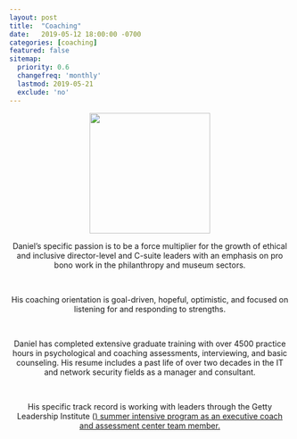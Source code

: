 ```yaml
---
layout: post
title:  "Coaching"
date:   2019-05-12 18:00:00 -0700
categories: [coaching]
featured: false
sitemap:
  priority: 0.6
  changefreq: 'monthly'
  lastmod: 2019-05-21
  exclude: 'no'
---
```


<p align="center">
  <img src="https://pinedo.org/assets/png/dpinedo_photo.png" height="216" width="216">
</p>

<p align="center">
Daniel’s specific passion is to be a force multiplier for the growth of ethical and inclusive director-level and C-suite leaders with an emphasis on pro bono work in the philanthropy and museum sectors. 
</p><br>
<p align="center">
His coaching orientation is goal-driven, hopeful, optimistic, and focused on listening for and responding to strengths. 
</p><br> 
<p align="center">
Daniel has completed extensive graduate training with over 4500 practice hours in psychological and coaching assessments, interviewing, and basic counseling. His resume includes a past life of over two decades in the IT and network security fields as a manager and consultant. 
</p><br> 
<p align="center">
His specific track record is working with leaders through the Getty Leadership Institute (<a href="https://gli.cgu.edu/"GLI</a>) summer intensive program as an executive coach and assessment center team member.
</p><br>
